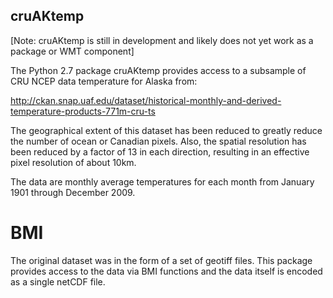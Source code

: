 ## cruAKtemp

[Note: cruAKtemp is still in development and likely does not yet work
as a package or WMT component]

The Python 2.7 package cruAKtemp provides access to a subsample of CRU NCEP
data temperature for Alaska from:

  http://ckan.snap.uaf.edu/dataset/historical-monthly-and-derived-temperature-products-771m-cru-ts

The geographical extent of this dataset has been reduced to greatly reduce 
the number of ocean or Canadian pixels.  Also, the spatial resolution has
been reduced by a factor of 13 in each direction, resulting in an effective
pixel resolution of about 10km.

The data are monthly average temperatures for each month from January 1901
through December 2009.

# BMI

The original dataset was in the form of a set of geotiff files.  This 
package provides access to the data via BMI functions and the data itself
is encoded as a single netCDF file.
